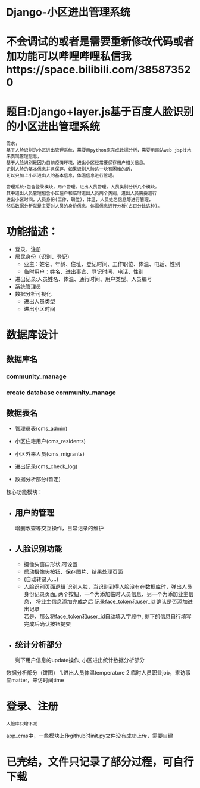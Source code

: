 # Django-小区进出管理系统
# 不会调试的或者是需要重新修改代码或者加功能可以哔哩哔哩私信我https://space.bilibili.com/385873520
# 题目:Django+layer.js基于百度人脸识别的小区进出管理系统
    需求:
    基于人脸识别的小区进出管理系统，需要用python来完成数据分析，需要用网站web jsp技术来表现管理信息，
    基于人脸识别是因为目前疫情环境，进出小区经常要保存用户相关信息。
    识别人脸的基本信息并且保存，如果识别人脸这一块有困难的话， 
    可以只加上小区进出人的基本信息，体温信息进行管理。

    管理系统:包含登录模块，用户管理，进出人员管理，人员类别分析几个模块，
    其中进出人员管理包含小区住户和临时进出人员两个类别，进出人员需要进行 
    进出小区时间，人员身份(工作，职位)，体温，人员姓名信息等进行管理，
    然后数据分析就是主要对人员的身份信息，体温信息进行分析(占百分比这种)。

# 功能描述：
+ 登录、注册
+ 居民身份（识别、登记）
    + 业主：姓名、年龄、住址、登记时间、工作职位、体温、电话、性别
    + 临时用户：姓名、进出事宜、登记时间、电话、性别
+ 进出记录:人员姓名、体温、通行时间、用户类型、人员编号
+ 系统管理员
+ 数据分析可视化
    + 进出人员类型
    + 进出小区时间

# 数据库设计

## 数据库名
### community_manage
### create database community_manage

## 数据表名
+ 管理员表(cms_admin)


+ 小区住宅用户(cms_residents)



+ 小区外来人员(cms_migrants)



+ 进出记录(cms_check_log)


+ 数据分析部分(暂定)

核心功能模块：
+ 用户的管理
  -
  增删改查等交互操作，日常记录的维护
+ 人脸识别功能
    -
  + 摄像头窗口形状,可设置
  + 启动摄像头按钮、保存图片、结果处理页面
  + (自动转录入...)
  + 人脸识别页面逻辑
    识别人脸，当识别到得人脸没有在数据库时，弹出人员身份记录页面,
    两个按钮，一个为添加临时人员信息、另一个为添加业主信息，
    将业主信息添加完成之后
    记录face_token和user_id
    确认是否添加进出记录    
        若是，那么将face_token和user_id自动填入字段中,
    剩下的信息自行填写
    完成后确认按钮提交
    
+ 统计分析部分
    -
    剩下用户信息的update操作,
    小区进出统计数据分析部分
    
数据分析部分（饼图）
    1.进出人员体温temperature
    2.临时人员职业job，来访事宜matter，来访时间time
    
# 登录、注册
    人脸库只增不减
    
app_cms中，一些模块上传github时init.py文件没有成功上传，需要自建
# 已完结，文件只记录了部分过程，可自行下载
